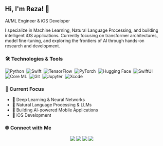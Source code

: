 ## Hi, I'm Reza! 👋

AI/ML Engineer & iOS Developer 

I specialize in Machine Learning, Natural Language Processing, and building intelligent iOS applications. Currently focusing on transformer architectures, model fine-tuning, and exploring the frontiers of AI through hands-on research and development.

### 🛠️ Technologies & Tools

![Python](https://img.shields.io/badge/-Python-05122A?style=flat&logo=python)&nbsp;
![Swift](https://img.shields.io/badge/-Swift-05122A?style=flat&logo=swift)&nbsp;
![TensorFlow](https://img.shields.io/badge/-TensorFlow-05122A?style=flat&logo=tensorflow)&nbsp;
![PyTorch](https://img.shields.io/badge/-PyTorch-05122A?style=flat&logo=pytorch)&nbsp;
![Hugging Face](https://img.shields.io/badge/-Hugging%20Face-05122A?style=flat&logo=huggingface)&nbsp;
![SwiftUI](https://img.shields.io/badge/-SwiftUI-05122A?style=flat&logo=swift)&nbsp;
![Core ML](https://img.shields.io/badge/-Core%20ML-05122A?style=flat&logo=apple)&nbsp;
![Git](https://img.shields.io/badge/-Git-05122A?style=flat&logo=git)&nbsp;
![Jupyter](https://img.shields.io/badge/-Jupyter-05122A?style=flat&logo=jupyter)&nbsp;
![Xcode](https://img.shields.io/badge/-Xcode-05122A?style=flat&logo=xcode)&nbsp;

### 🔬 Current Focus

- 🧠 Deep Learning & Neural Networks
- 💬 Natural Language Processing & LLMs
- 🚀 Building AI-powered Mobile Applications
- 📱 iOS Development

### 🌐 Connect with Me

<p align="center">
<a href="https://rezaenayati.co"><img src="https://img.shields.io/badge/-rezaenayati.co-4B5563?style=flat&logo=Google-Chrome&logoColor=white"/></a>
<a href="https://linkedin.com/in/rezaenayati"><img src="https://img.shields.io/badge/-Reza%20Enayati-4B5563?style=flat&logo=Linkedin&logoColor=white"/></a>
<a href="https://huggingface.co/rezaenayati"><img src="https://img.shields.io/badge/-Hugging%20Face-4B5563?style=flat&logo=HuggingFace&logoColor=white"/></a>
<a href="mailto:r3zsoft@gmail.com"><img src="https://img.shields.io/badge/-r3zsoft@gmail.com-4B5563?style=flat&logo=Gmail&logoColor=white"/></a>
</p>
